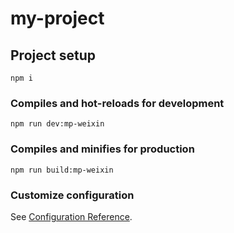# my-project

## Project setup

```
npm i
```

### Compiles and hot-reloads for development

```
npm run dev:mp-weixin
```

### Compiles and minifies for production

```
npm run build:mp-weixin
```

### Customize configuration

See [Configuration Reference](https://cli.vuejs.org/config/).
